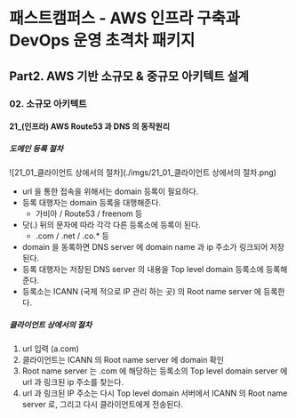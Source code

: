 # 패스트캠퍼스 - AWS 인프라 구축과 DevOps 운영 초격차 패키지

## Part2. AWS 기반 소규모 & 중규모 아키텍트 설계

### 02. 소규모 아키텍트

#### 21_(인프라) AWS Route53 과 DNS 의 동작원리



##### 도메인 등록 절차

![21_01_클라이언트 상에서의 절차](./imgs/21_01_클라이언트 상에서의 절차.png)

* url 을 통한 접속을 위해서는 domain 등록이 필요하다.
* 등록 대행자는 domain 등록을 대행해준다.
  * 가비아 / Route53 / freenom 등
* 닷(.) 뒤의 문자에 따라 각각 다른 등록소에 등록이 된다.
  * .com / .net / .co.* 등
*  domain 을 동록하면 DNS server 에 domain name 과 ip 주소가 링크되어 저장된다.
  * 등록 대행자는 저장된 DNS server 의 내용을 Top level domain 등록소에 등록해 준다.
* 등록소는 ICANN (국제 적으로 IP 관리 하는 곳) 의 Root name server 에 등록한다.



##### 클라이언트 상에서의 절차

1. url 입력 (a.com)
2. 클라이언트는 ICANN 의 Root name server 에 domain 확인
3. Root name server 는 .com 에 해당하는 등록소의 Top level domain server 에 url 과 링크된 ip 주소를 찾는다.
4. url 과 링크된 IP 주소는 다시 Top level domain 서버에서 ICANN 의 Root name server 로, 그리고 다시 클라이언트에게 전송된다.



